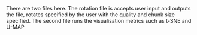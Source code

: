 There are two files here. The rotation file is accepts user input and outputs the file, rotates specified by the user with the quality and chunk size specified. 
The second file runs the visualisation metrics such as t-SNE  and U-MAP
